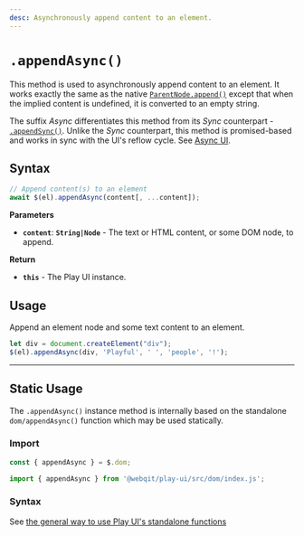 ```yaml
---
desc: Asynchronously append content to an element.
---
```

# `.appendAsync()`

This method is used to asynchronously append content to an element. It works exactly the same as the native [`ParentNode.append()`](https://developer.mozilla.org/en-US/docs/Web/API/ParentNode/append) except that when the implied content is undefined, it is converted to an empty string.

The suffix *Async* differentiates this method from its *Sync* counterpart - [`.appendSync()`](../appendsync). Unlike the *Sync* counterpart, this method is promised-based and works in sync with the UI's reflow cycle. See [Async UI](../../concepts#async-ui).

## Syntax

```js
// Append content(s) to an element
await $(el).appendAsync(content[, ...content]);
```

**Parameters**

+ **`content`**: **`String|Node`** - The text or HTML content, or some DOM node, to append.

**Return**

+ **`this`** - The Play UI instance.

## Usage

Append an element node and some text content to an element.

```js
let div = document.createElement("div");
$(el).appendAsync(div, 'Playful', ' ', 'people', '!');
```

------

## Static Usage

The `.appendAsync()` instance method is internally based on the standalone `dom/appendAsync()` function which may be used statically.

### Import

```js
const { appendAsync } = $.dom;
```
```js
import { appendAsync } from '@webqit/play-ui/src/dom/index.js';
```

### Syntax

See [the general way to use Play UI's standalone functions](../../../overview#use-as-descrete-utilities)
